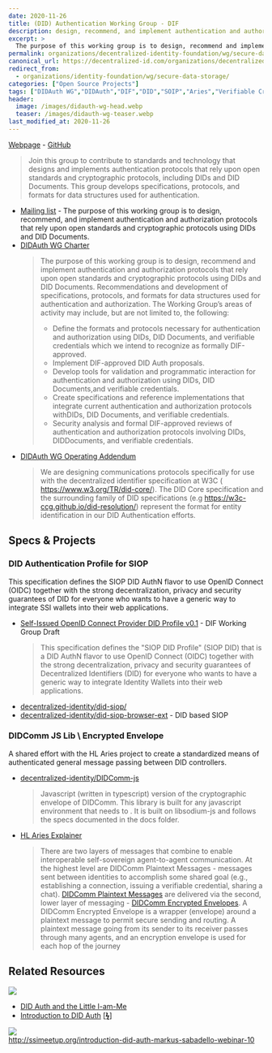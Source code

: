 ```yaml
---
date: 2020-11-26
title: (DID) Authentication Working Group - DIF 
description: design, recommend, and implement authentication and authorization protocols that rely upon open standards and cryptographic protocols using DIDs and DID Documents.
excerpt: >
  The purpose of this working group is to design, recommend and implement authentication and authorization protocols that rely upon open standards and cryptographic protocols using DIDs and DID Documents. Recommendations and development of specifications, protocols, and formats for data structures used for authentication and authorization.
permalink: organizations/decentralized-identity-foundation/wg/secure-data-storage/
canonical_url: https://decentralized-id.com/organizations/decentralized-identity-foundation/wg/secure-data-storage/
redirect_from: 
  - organizations/identity-foundation/wg/secure-data-storage/
categories: ["Open Source Projects"]
tags: ["DIDAuth WG","DIDAuth","DIF","DID","SOIP","Aries","Verifiable Credentials","W3C","DIDComm"]
header:
  image: /images/didauth-wg-head.webp
  teaser: /images/didauth-wg-teaser.webp
last_modified_at: 2020-11-26
---
```


[Webpage](https://identity.foundation/working-groups/authentication.html) -  [GitHub](https://github.com/decentralized-identity/authentication-wg)

> Join this group to contribute to standards and technology that designs and implements authentication protocols that rely upon open standards and cryptographic protocols, including DIDs and DID Documents. This group develops specifications, protocols, and formats for data structures used for authentication.

* [Mailing list](https://dif.groups.io/g/didauth-wg) - The purpose of this working group is to design, recommend, and implement authentication and authorization protocols that rely upon open standards and cryptographic protocols using DIDs and DID Documents.
* [DIDAuth WG Charter](https://github.com/decentralized-identity/org/blob/master/Org%20documents/WG%20documents/DIF_DIDAuth_WG_charter_v1.pdf)
  > The purpose of this working group is to design, recommend and implement authentication and authorization protocols that rely upon open standards and cryptographic protocols using DIDs and DID Documents. Recommendations and development of specifications, protocols, and formats for data structures used for authentication and authorization. The Working Group’s areas of activity may include, but are not limited to, the following:
  > - Define the formats and protocols necessary for authentication and authorization using DIDs, DID Documents, and verifiable credentials which we intend to recognize as formally DIF-approved.
  > - Implement DIF-approved DID Auth proposals.
  > - Develop tools for validation and programmatic interaction for authentication and authorization using DIDs, DID Documents,and verifiable credentials.
  > - Create specifications and reference implementations that integrate current authentication and authorization protocols withDIDs, DID Documents, and verifiable credentials.
  > - Security analysis and formal DIF-approved reviews of authentication and authorization protocols involving DIDs, DIDDocuments, and verifiable credentials.
* [DIDAuth WG Operating Addendum](https://github.com/decentralized-identity/org/blob/master/Org%20documents/WG%20documents/DIF_DIDAuth_WG_Operating_Addendum_v1.pdf)
  > We are designing communications protocols specifically for use with the decentralized identifier specification at W3C (​https://www.w3.org/TR/did-core/​).  The DID Core specification and the surrounding family of DID specifications (e.g ​https://w3c-ccg.github.io/did-resolution/​) represent the format for entity identification in our DID Authentication efforts.

## Specs & Projects

### DID Authentication Profile for SIOP

This specification defines the SIOP DID AuthN flavor to use OpenID Connect (OIDC) together with the strong decentralization, privacy and security guarantees of DID for everyone who wants to have a generic way to integrate SSI wallets into their web applications.
                  
* [Self-Issued OpenID Connect Provider DID Profile v0.1](https://github.com/decentralized-identity/papers/blob/master/did-authn/siop/did-authn-siop-profile.md) - DIF Working Group Draft
  > This specification defines the "SIOP DID Profile" (SIOP DID) that is a DID AuthN flavor to use OpenID Connect (OIDC) together with the strong decentralization, privacy and security guarantees of Decentralized Identifiers (DID) for everyone who wants to have a generic way to integrate Identity Wallets into their web applications.
* [decentralized-identity/did-siop/](https://github.com/decentralized-identity/did-siop/)
* [decentralized-identity/did-siop-browser-ext](https://github.com/decentralized-identity/did-siop-browser-ext) - DID based SIOP

### DIDComm JS Lib \ Encrypted Envelope

A shared effort with the HL Aries project to create a standardized means of authenticated general message passing between DID controllers.           

* [decentralized-identity/DIDComm-js](https://github.com/decentralized-identity/DIDComm-js)
  > Javascript (written in typescript) version of the cryptographic envelope of DIDComm. This library is built for any javascript environment that needs to . It is built on libsodium-js and follows the specs documented in the docs folder.
- [HL Aries Explainer](https://github.com/hyperledger/aries-rfcs/blob/master/features/0019-encryption-envelope/README.md)
  > There are two layers of messages that combine to enable interoperable self-sovereign agent-to-agent communication. At the highest level are DIDComm Plaintext Messages - messages sent between identities to accomplish some shared goal (e.g., establishing a connection, issuing a verifiable credential, sharing a chat). [DIDComm Plaintext Messages](https://github.com/hyperledger/aries-rfcs/blob/master/features/0044-didcomm-file-and-mime-types/README.md#didcomm-messages-dm) are delivered via the second, lower layer of messaging - [DIDComm Encrypted Envelopes](https://github.com/hyperledger/aries-rfcs/blob/master/features/0044-didcomm-file-and-mime-types/README.md#didcomm-encrypted-envelope-dee). A DIDComm Encrypted Envelope is a wrapper (envelope) around a plaintext message to permit secure sending and routing. A plaintext message going from its sender to its receiver passes through many agents, and an encryption envelope is used for each hop of the journey

## Related Resources

![](https://imgur.com/XMaq5cil.png)

   * [DID Auth and the Little I-am-Me](https://medium.com/@markus.sabadello/did-auth-and-the-little-i-am-me-ec14d757ff09)
   * [Introduction to DID Auth](https://github.com/WebOfTrustInfo/rebooting-the-web-of-trust-spring2018/blob/master/final-documents/did-auth.md) [[**ϟ**](http://ssimeetup.org/introduction-did-auth-markus-sabadello-webinar-10/)]

<a href="http://ssimeetup.org/introduction-did-auth-markus-sabadello-webinar-10/"><img src="https://i.imgur.com/YNlk8RY.png"/></a>\
http://ssimeetup.org/introduction-did-auth-markus-sabadello-webinar-10


